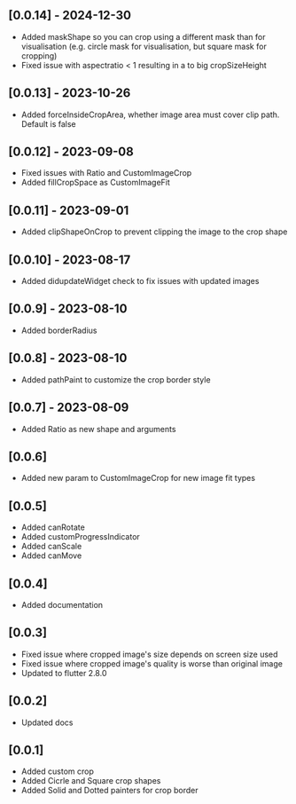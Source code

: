 ## [0.0.14] - 2024-12-30

- Added maskShape so you can crop using a different mask than for visualisation (e.g. circle mask for visualisation, but square mask for cropping)
- Fixed issue with aspectratio < 1 resulting in a to big cropSizeHeight

## [0.0.13] - 2023-10-26

- Added forceInsideCropArea, whether image area must cover clip path. Default is false

## [0.0.12] - 2023-09-08

- Fixed issues with Ratio and CustomImageCrop
- Added fillCropSpace as CustomImageFit

## [0.0.11] - 2023-09-01

- Added clipShapeOnCrop to prevent clipping the image to the crop shape

## [0.0.10] - 2023-08-17

- Added didupdateWidget check to fix issues with updated images

## [0.0.9] - 2023-08-10

- Added borderRadius

## [0.0.8] - 2023-08-10

- Added pathPaint to customize the crop border style

## [0.0.7] - 2023-08-09

- Added Ratio as new shape and arguments

## [0.0.6]

- Added new param to CustomImageCrop for new image fit types

## [0.0.5]

- Added canRotate
- Added customProgressIndicator
- Added canScale
- Added canMove

## [0.0.4]

- Added documentation

## [0.0.3]

- Fixed issue where cropped image's size depends on screen size used
- Fixed issue where cropped image's quality is worse than original image
- Updated to flutter 2.8.0

## [0.0.2]

- Updated docs

## [0.0.1]

- Added custom crop
- Added Cicrle and Square crop shapes
- Added Solid and Dotted painters for crop border
